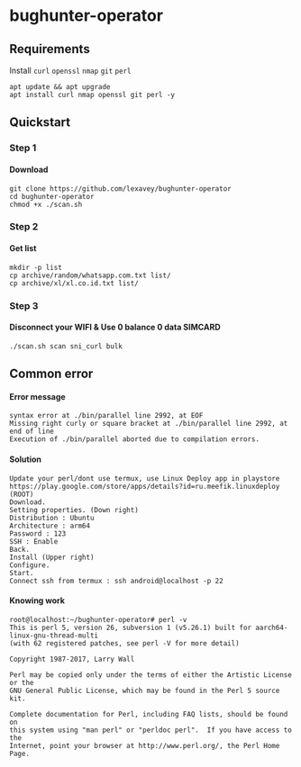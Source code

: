 # bughunter-operator

## Requirements
Install `curl` `openssl` `nmap` `git` `perl`

    apt update && apt upgrade
    apt install curl nmap openssl git perl -y
## Quickstart
### Step 1 
#### Download 
    git clone https://github.com/lexavey/bughunter-operator
    cd bughunter-operator
    chmod +x ./scan.sh
### Step 2 
#### Get list 
    mkdir -p list
    cp archive/random/whatsapp.com.txt list/
    cp archive/xl/xl.co.id.txt list/
### Step 3 
#### Disconnect your WIFI & Use 0 balance 0 data SIMCARD 
    ./scan.sh scan sni_curl bulk

## Common error
#### Error message
    syntax error at ./bin/parallel line 2992, at EOF
    Missing right curly or square bracket at ./bin/parallel line 2992, at end of line
    Execution of ./bin/parallel aborted due to compilation errors.
#### Solution
    Update your perl/dont use termux, use Linux Deploy app in playstore https://play.google.com/store/apps/details?id=ru.meefik.linuxdeploy (ROOT)
    Download.
    Setting properties. (Down right)
    Distribution : Ubuntu
    Architecture : arm64
    Password : 123
    SSH : Enable
    Back.
    Install (Upper right)
    Configure.
    Start.
    Connect ssh from termux : ssh android@localhost -p 22



#### Knowing work
    root@localhost:~/bughunter-operator# perl -v
    This is perl 5, version 26, subversion 1 (v5.26.1) built for aarch64-linux-gnu-thread-multi
    (with 62 registered patches, see perl -V for more detail)

    Copyright 1987-2017, Larry Wall

    Perl may be copied only under the terms of either the Artistic License or the
    GNU General Public License, which may be found in the Perl 5 source kit.

    Complete documentation for Perl, including FAQ lists, should be found on
    this system using "man perl" or "perldoc perl".  If you have access to the
    Internet, point your browser at http://www.perl.org/, the Perl Home Page.
    
